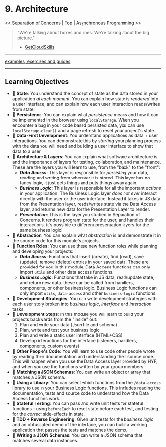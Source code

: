# 9. Architecture

[&lt;&lt; Separation of Concerns](../separation-of-concerns/README.md) \| [Top](../README.md) \| [Asynchronous Programming &gt;&gt;](../asynchronous-programming/README.md)

> "We're talking about boxes and lines. We're talking about the big picture."
>
> - [GetCloudSkills](https://www.youtube.com/watch?v=i7aKW7YNOxY)

---

[examples, exercises and guides](https://github.com/HackYourFutureBelgium/architecture)

---

## Learning Objectives

- 🥚 **State**: You understand the concept of state as the data stored in your application _at each moment_. You can explain how state is _rendered_ into a user interface, and can explain how each user interaction reads/writes from state.
- 🥚 **Persistence**: You can explain what _persistence_ means and how it can be implemented in the browser using `localStorage`. When you encounter a bug in your code based persisted data, you can use `localStorage.clear()` and a page refresh to reset your project's state.
- 🥚 **Data-First Development**: You understand applications as data + user interactions. You can demonstrate this by _starting_ your planning process with the data you will need and building a user interface to show that data to a user.
- 🥚 **Architecture & Layers**: You can explain what software architecture is and the importance of layers for testing, collaboration, and maintenance. These are the layers you will learn to use, from the "back" to the "front":
  - _**Data Access**_: This layer is responsible for _persisting_ your data, reading and writing from wherever it is stored. This layer has no fancy logic, it just gets things and puts things away again.
  - _**Business Logic**_: This layer is responsible for all the important _actions_ in your application. The Business Logic layer _does not ever_ interact directly with the user or the user interface. Instead it takes in JS data from the Presentation layer, reads/writes state via the Data Access layer, and returns new data for the Presentation Layer to render.
  - _**Presentation**_: This is the layer you studied in Separation of Concerns. It renders program state for the user, and handles their interactions. It's possible to different presentation layers for the same business logic!
- 🥚 **Abstraction**: You can explain what _abstraction_ is and demonstrate it in the source code for this module's projects.
- 🥚 **Function Roles**: You can use these new function roles while planning and developing your projects:
  - _**Data Access**_: Functions that insert \(create\), find \(read\), save \(update\), remove \(delete\) entries in your saved data. These are provided for you in this module. Data Access functions can only import `utils` and other data access functions.
  - _**Business Logic**_: Functions that take in JS data, read/update state, and return new data. these can be called from handlers, components, or other business logic. Business Logic functions can only import `utils`, `data-access` and other `business-logic` functions.
- 🥚 **Development Strategies**: You can write development strategies with each user story broken into _business logic_, _interface_ and _interaction_ tasks.
- 🥚 **Development Steps**: In this module you will learn to build your projects backwards from the "inside" out:
  1. Plan and write your data \(_.json_ file and schema\)
  2. Plan, write and test your business logic
  3. Plan and write a static user interface \(HTML+CSS\)
  4. Develop interactions for the interface \(listeners, handlers, components, custom events\)
- 🥚 **Other People's Code**: You will learn to use code other people wrote by reading their documentation and understanding their source code. This will happen when you use the Data Access layer provided by HYF, and when you use the functions written by your group members.
- 🐣 **Matching a JSON Schemas**: You can write an object or array that matches a JSON schema.
- 🐣 **Using a Library**: You can select which functions from the `/data-access` library to use in your Business Logic functions. This includes reading the documentation, tests and source code to understand how the Data Access functions work.
- 🐣 **Stateful Testing**: You can pass and write unit tests for stateful functions - using `beforeEach` to reset state before each test, and testing for the _correct_ side-effects in state.
- 🐥 **TDD + Reverse Engineering**: Given unit tests for the _business logic_ and an obfuscated demo of the interface, you can build a working application that passes the tests and matches the demo.
- 🐥 **Writing a JSON Schemas**: You can write a JSON schema that matches several data instances.
